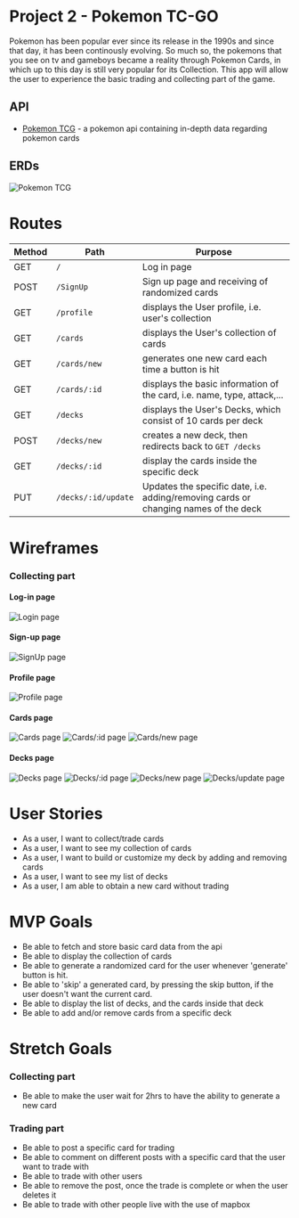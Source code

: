 # Project 2 - Pokemon TC-GO
Pokemon has been popular ever since its release in the 1990s and since that day, it has been continously evolving. So much so, the pokemons that you see on tv and gameboys became a reality through Pokemon Cards, in which up to this day is still very popular for its Collection. This app will allow the user to experience the basic trading and collecting part of the game.

## API
- [Pokemon TCG](https://pokemontcg.io/) - a pokemon api containing in-depth data regarding pokemon cards

## ERDs
![Pokemon TCG](erd.drawio.png)

# Routes

| Method | Path | Purpose |
| ------ | -------------- | -------------------------------- |
| GET | `/` | Log in page |
| POST | `/SignUp` | Sign up page and receiving of randomized cards |
| GET | `/profile` | displays the User profile, i.e. user's collection |
| GET | `/cards` | displays the User's collection of cards |
| GET | `/cards/new` | generates one new card each time a button is hit |
| GET | `/cards/:id` | displays the basic information of the card, i.e. name, type, attack,... |
| GET | `/decks` | displays the User's Decks, which consist of 10 cards per deck|
| POST | `/decks/new` | creates a new deck, then redirects back to `GET /decks`|
| GET | `/decks/:id` | display the cards inside the specific deck |
| PUT | `/decks/:id/update` | Updates the specific date, i.e. adding/removing cards or changing names of the deck |

# Wireframes
### Collecting part
#### Log-in page
![Login page](./wireframes/login.JPG)
#### Sign-up page
![SignUp page](./wireframes/signup.JPG)
#### Profile page
![Profile page](./wireframes/profile.JPG)
#### Cards page
![Cards page](./wireframes/cards.JPG)
![Cards/:id page](./wireframes/card-indiv.JPG)
![Cards/new page](./wireframes/card-new.JPG)
#### Decks page
![Decks page](./wireframes/decks.JPG)
![Decks/:id page](./wireframes/deck-indiv.JPG)
![Decks/new page](./wireframes/deck-new.JPG)
![Decks/update page](./wireframes/deck-update.JPG)

# User Stories
- As a user, I want to collect/trade cards
- As a user, I want to see my collection of cards
- As a user, I want to build or customize my deck by adding and removing cards
- As a user, I want to see my list of decks
- As a user, I am able to obtain a new card without trading

# MVP Goals
- Be able to fetch and store basic card data from the api
- Be able to display the collection of cards
- Be able to generate a randomized card for the user whenever 'generate' button is hit.
- Be able to 'skip' a generated card, by pressing the skip button, if the user doesn't want the current card. 
- Be able to display the list of decks, and the cards inside that deck
- Be able to add and/or remove cards from a specific deck

# Stretch Goals
### Collecting part
- Be able to make the user wait for 2hrs to have the ability to generate a new card
### Trading part
- Be able to post a specific card for trading
- Be able to comment on different posts with a specific card that the user want to trade with
- Be able to trade with other users
- Be able to remove the post, once the trade is complete or when the user deletes it
- Be able to trade with other people live with the use of mapbox